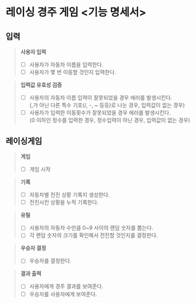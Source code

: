 # 레이싱 경주 게임 <기능 명세서>

## 입력
> **사용자 입력**
> - [ ] 사용자가 자동차 이름을 입력한다.
> - [ ] 사용자가 몇 번 이동할 것인지 입력한다.

> **입력값 유효성 검증**
> - [ ] 사용자의 자동차 이름 입력이 잘못되었을 경우 에러를 발생시킨다.
> </br>(,가 아닌 다른 특수 기호(/, -, ~ 등등)로 나눈 경우, 입력값이 없는 경우)
> - [ ] 사용자가 입력한 이동횟수가 잘못되었을 경우 에러를 발생시킨다.
> </br>(0 이하인 정수를 입력한 경우, 정수입력이 아닌 경우, 입력값이 없는 경우)

## 레이싱게임
> **게임**
> - [ ] 게임 시작

> **기록**
> - [ ] 자동차별 전진 상황 기록지 생성한다.
> - [ ] 전진시킨 상황을 누적 기록한다.

> **유틸**
> - [ ] 사용자의 자동차 수만큼 0~9 사이의 랜덤 숫자를 뽑는다.
> - [ ] 각 랜덤 숫자의 크기를 확인해서 전진할 것인지를 결정한다.

> **우승자 결정**
> - [ ] 우승자를 결정한다.

> **결과 출력**
> - [ ] 사용자에게 경주 결과를 보여준다.
> - [ ] 우승자를 사용자에게 보여준다.
